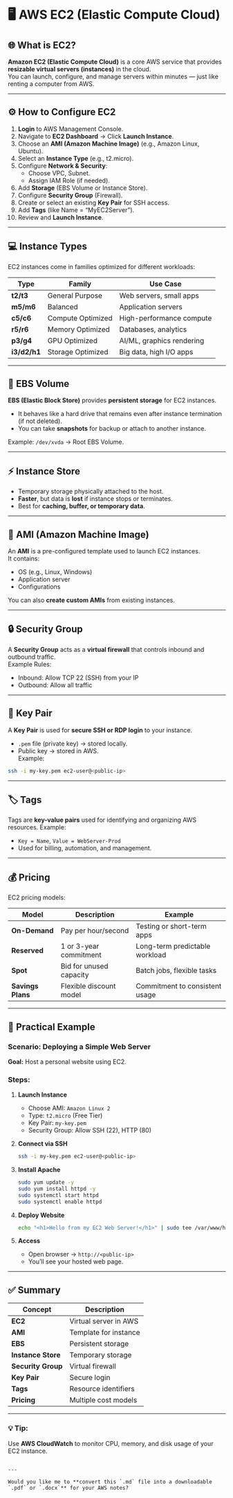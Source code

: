 # 🖥️ AWS EC2 (Elastic Compute Cloud)

## 🌐 What is EC2?
**Amazon EC2 (Elastic Compute Cloud)** is a core AWS service that provides **resizable virtual servers (instances)** in the cloud.  
You can launch, configure, and manage servers within minutes — just like renting a computer from AWS.

---

## ⚙️ How to Configure EC2
1. **Login** to AWS Management Console.  
2. Navigate to **EC2 Dashboard** → Click **Launch Instance**.  
3. Choose an **AMI (Amazon Machine Image)** (e.g., Amazon Linux, Ubuntu).  
4. Select an **Instance Type** (e.g., t2.micro).  
5. Configure **Network & Security**:
   - Choose VPC, Subnet.
   - Assign IAM Role (if needed).
6. Add **Storage** (EBS Volume or Instance Store).  
7. Configure **Security Group** (Firewall).  
8. Create or select an existing **Key Pair** for SSH access.  
9. Add **Tags** (like Name = “MyEC2Server”).  
10. Review and **Launch Instance**.

---

## 💻 Instance Types
EC2 instances come in families optimized for different workloads:

| Type | Family | Use Case |
|------|---------|----------|
| **t2/t3** | General Purpose | Web servers, small apps |
| **m5/m6** | Balanced | Application servers |
| **c5/c6** | Compute Optimized | High-performance compute |
| **r5/r6** | Memory Optimized | Databases, analytics |
| **p3/g4** | GPU Optimized | AI/ML, graphics rendering |
| **i3/d2/h1** | Storage Optimized | Big data, high I/O apps |

---

## 💾 EBS Volume
**EBS (Elastic Block Store)** provides **persistent storage** for EC2 instances.  
- It behaves like a hard drive that remains even after instance termination (if not deleted).  
- You can take **snapshots** for backup or attach to another instance.  

Example: `/dev/xvda` → Root EBS Volume.

---

## ⚡ Instance Store
- Temporary storage physically attached to the host.  
- **Faster**, but data is **lost** if instance stops or terminates.  
- Best for **caching, buffer, or temporary data**.

---

## 🧩 AMI (Amazon Machine Image)
An **AMI** is a pre-configured template used to launch EC2 instances.  
It contains:
- OS (e.g., Linux, Windows)
- Application server
- Configurations

You can also **create custom AMIs** from existing instances.

---

## 🔒 Security Group
A **Security Group** acts as a **virtual firewall** that controls inbound and outbound traffic.  
Example Rules:
- Inbound: Allow TCP 22 (SSH) from your IP  
- Outbound: Allow all traffic  

---

## 🔑 Key Pair
A **Key Pair** is used for **secure SSH or RDP login** to your instance.  
- `.pem` file (private key) → stored locally.  
- Public key → stored in AWS.  
Example:
```bash
ssh -i my-key.pem ec2-user@<public-ip>
```
---

## 🏷️ Tags

Tags are **key-value pairs** used for identifying and organizing AWS resources.
Example:

* `Key = Name`, `Value = WebServer-Prod`
* Used for billing, automation, and management.

---

## 💰 Pricing

EC2 pricing models:

| Model             | Description             | Example                        |
| ----------------- | ----------------------- | ------------------------------ |
| **On-Demand**     | Pay per hour/second     | Testing or short-term apps     |
| **Reserved**      | 1 or 3-year commitment  | Long-term predictable workload |
| **Spot**          | Bid for unused capacity | Batch jobs, flexible tasks     |
| **Savings Plans** | Flexible discount model | Commitment to consistent usage |

---

## 🧠 Practical Example

### Scenario: Deploying a Simple Web Server

**Goal:** Host a personal website using EC2.

### Steps:

1. **Launch Instance**

   * Choose AMI: `Amazon Linux 2`
   * Type: `t2.micro` (Free Tier)
   * Key Pair: `my-key.pem`
   * Security Group: Allow SSH (22), HTTP (80)
2. **Connect via SSH**

   ```bash
   ssh -i my-key.pem ec2-user@<public-ip>
   ```
3. **Install Apache**

   ```bash
   sudo yum update -y
   sudo yum install httpd -y
   sudo systemctl start httpd
   sudo systemctl enable httpd
   ```
4. **Deploy Website**

   ```bash
   echo "<h1>Hello from my EC2 Web Server!</h1>" | sudo tee /var/www/html/index.html
   ```
5. **Access**

   * Open browser → `http://<public-ip>`
   * You’ll see your hosted web page.

---

## ✅ Summary

| Concept            | Description           |
| ------------------ | --------------------- |
| **EC2**            | Virtual server in AWS |
| **AMI**            | Template for instance |
| **EBS**            | Persistent storage    |
| **Instance Store** | Temporary storage     |
| **Security Group** | Virtual firewall      |
| **Key Pair**       | Secure login          |
| **Tags**           | Resource identifiers  |
| **Pricing**        | Multiple cost models  |

---

### 💡 Tip:

Use **AWS CloudWatch** to monitor CPU, memory, and disk usage of your EC2 instance.

```

---

Would you like me to **convert this `.md` file into a downloadable `.pdf` or `.docx`** for your AWS notes?
```
